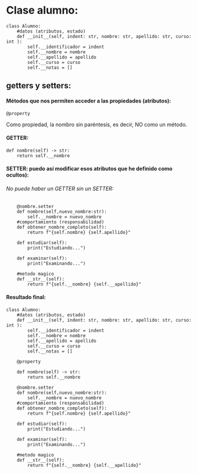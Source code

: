 # Clase alumno:

```
class Alumno:
    #datos (atributos, estado)
    def __init__(self, indent: str, nombre: str, apellido: str, curso: int ):
        self.__identificador = indent
        self.__nombre = nombre
        self.__apellido = apellido
        self.__curso = curso
        self.__notas = []
```

## getters y setters:
#### Métodos que nos permiten acceder a las propiedades (atributos):


    @property

Como propiedad, la nombro sin paréntesis, es decir, NO como un método.
#### GETTER:

    def nombre(self) -> str:
        return self.__nombre
 
#### SETTER: puedo así modificar esos atributos que he definido como ocultos):
###### No puede haber un GETTER sin un SETTER:

```
    @nombre.setter
    def nombre(self,nuevo_nombre:str):
        self.__nombre = nuevo_nombre
    #comportamiento (responsabilidad)
    def obtener_nombre_completo(self):
        return f"{self.nombre} {self.apellido}"    
    
    def estudiar(self):
        print("Estudiando...")

    def examinar(self):
        print("Examinando...")
    
    #metodo magico
    def __str__(self):
        return f"{self.__nombre} {self.__apellido}"
```

#### Resultado final:
```
class Alumno:
    #datos (atributos, estado)
    def __init__(self, indent: str, nombre: str, apellido: str, curso: int ):
        self.__identificador = indent
        self.__nombre = nombre
        self.__apellido = apellido
        self.__curso = curso
        self.__notas = []

    @property

    def nombre(self) -> str:
        return self.__nombre

    @nombre.setter
    def nombre(self,nuevo_nombre:str):
        self.__nombre = nuevo_nombre
    #comportamiento (responsabilidad)
    def obtener_nombre_completo(self):
        return f"{self.nombre} {self.apellido}"    
    
    def estudiar(self):
        print("Estudiando...")

    def examinar(self):
        print("Examinando...")
    
    #metodo magico
    def __str__(self):
        return f"{self.__nombre} {self.__apellido}"
```
